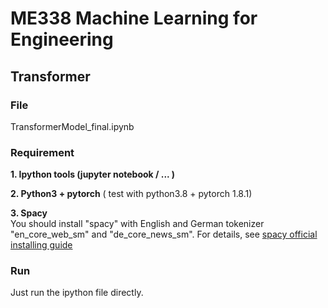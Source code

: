 # ME338 Machine Learning for Engineering

## Transformer

### File
TransformerModel_final.ipynb
### Requirement  

**1. Ipython tools (jupyter notebook / ... )**  

**2. Python3 + pytorch** ( test with python3.8 + pytorch 1.8.1)   

**3. Spacy**  
You should install "spacy" with English and German tokenizer "en_core_web_sm" and "de_core_news_sm".
For details, see [spacy official installing guide](https://spacy.io/usage)

### Run
Just run the ipython file directly.